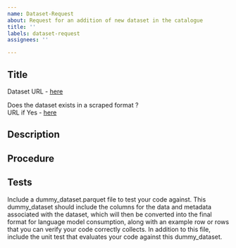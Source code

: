 ```yaml
---
name: Dataset-Request
about: Request for an addition of new dataset in the catalogue
title: ''
labels: dataset-request
assignees: ''

---
```


## Title

Dataset URL - [here]()

Does the dataset exists in a scraped format ?   
URL if Yes - [here]()

## Description


## Procedure


## Tests

Include a dummy_dataset.parquet file to test your code against. This dummy_dataset should include the columns for the data and metadata associated with the dataset, which will then be converted into the final format for language model consumption, along with an example row or rows that you can verify your code correctly collects. In addition to this file, include the unit test that evaluates your code against this dummy_dataset.

